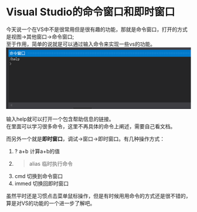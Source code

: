 # Visual Studio的命令窗口和即时窗口
今天说一个在VS中不是很常用但是很有趣的功能，那就是命令窗口，打开的方式是视图->其他窗口->命令窗口;  
至于作用，简单的说就是可以通过输入命令来实现一些vs的功能。  
![](../Images/commandwindow.png)

输入help就可以打开一个包含帮助信息的链接。  
在里面可以学习很多命令，这里不再具体的命令上阐述，需要自己看文档。 

而另外一个就是**即时窗口**，调试->窗口->即时窗口。有几种操作方式：  
1. ? a+b  计算a+b的值
2. >alias 临时执行命令
3. cmd 切换到命令窗口
4. immed 切换回即时窗口

虽然平时还是习惯点击菜单鼠标操作，但是有时候用用命令的方式还是很不错的，算是对VS的功能的一个进一步了解吧。